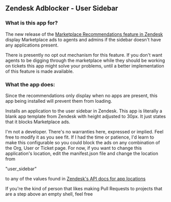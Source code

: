 ## Zendesk Adblocker - User Sidebar

### What is this app for?

The new release of the [Marketplace Recommendations feature in Zendesk](https://support.zendesk.com/hc/en-us/articles/360000569387-Announcing-App-Recommendations) display Marketplace ads to agents and admins if the sidebar doesn't have any applications present.

There is presently no opt out mechanism for this feature. If you don't want agents to be digging through the marketplace while they should be working on tickets this app might solve your problems, until a better implementation of this feature is made available. 

### What the app does:
Since the recommendations only display when no apps are present, this app being installed will prevent them from loading. 

Installs an application to the user sidebar in Zendesk. This app is literally a blank app template from Zendesk with height adjusted to 30px. It just states that it blocks Marketplace ads.

I'm not a developer. There's no warranties here, expressed or implied. Feel free to modify it as you see fit. If I had the time or patience, I'd learn to make this configurable so you could block the ads on any combination of the Org, User or Ticket page. For now, if you want to change this application's location, edit the manifest.json file and change the location from

"user_sidebar"

to any of the values found in [Zendesk's API docs for app locations](https://developer.zendesk.com/apps/docs/support-api/introduction)


If you're the kind of person that likes making Pull Requests to projects that are a step above an empty shell, feel free
